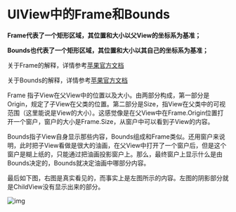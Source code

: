 # UIView中的Frame和Bounds

**Frame代表了一个矩形区域，其位置和大小以父View的坐标系为基准；**

**Bounds也代表了一个矩形区域，其位置和大小以其自己的坐标系为基准；**

关于Frame的解释，详情参考[苹果官方文档](https://developer.apple.com/documentation/uikit/uiview/1622621-frame)

关于Bounds的解释，详情参考[苹果官方文档](https://developer.apple.com/documentation/uikit/uiview/1622580-bounds)

Frame 指子View在父View中的位置以及大小。由两部分构成，第一部分是Origin，规定了子View在父类的位置。第二部分是Size，指View在父类中的可视范围（这里能说是View的大小）。这感觉像是在父View中在Frame.Origin位置打开一个窗户，窗户的大小是Frame.Size，从窗户中可以看到子View的内容。

Bounds指子View自身显示那些内容，Bounds组成和Frame类似。还用窗户来说明，此时把子View看做是很大的油画，在父View中打开了一个窗户后，但是这个窗户是糊上纸的，只能通过把油画投影窗户上。那么，最终窗户上显示什么是由Bounds决定的，Bounds就决定油画中哪部分内容。

最后如下图，右图是真实看见的，而事实上是左图所示的内容。左图的阴影部分就是ChildView没有显示出来的部分。

![img](https://upload-images.jianshu.io/upload_images/277755-217ccf2729acbf5c.png)
